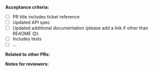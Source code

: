 **Acceptance criteria:**  
- [ ] PR title includes ticket reference
- [ ] Updated API spec
- [ ] Updated additional documentation (please add a link if other than README 😊)
- [ ] Includes tests
- [ ] ...

**Related to other PRs:**   

**Notes for reviewers:**  
